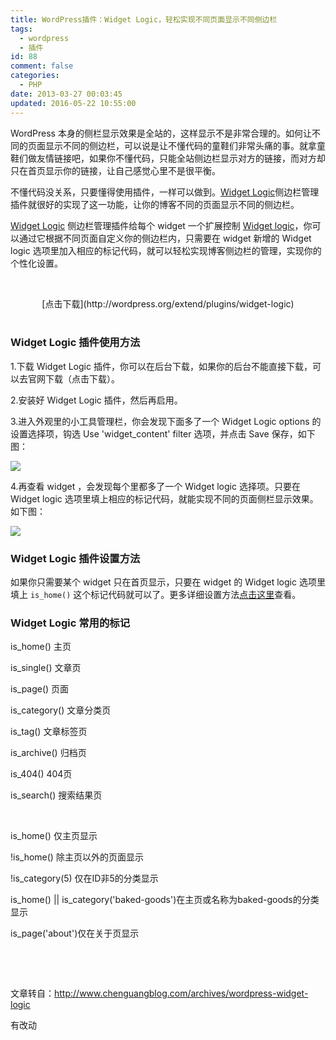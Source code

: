```yaml
---
title: WordPress插件：Widget Logic，轻松实现不同页面显示不同侧边栏
tags:
  - wordpress
  - 插件
id: 88
comment: false
categories:
  - PHP
date: 2013-03-27 00:03:45
updated: 2016-05-22 10:55:00
---
```


<span class="wp_keywordlink">WordPress</span> 本身的侧栏显示效果是全站的，这样显示不是非常合理的。如何让不同的页面显示不同的侧边栏，可以说是让不懂代码的童鞋们非常头痛的事。就拿童鞋们做友情链接吧，如果你不懂代码，只能全站侧边栏显示对方的链接，而对方却只在首页显示你的链接，让自己感觉心里不是很平衡。

不懂代码没关系，只要懂得使用插件，一样可以做到。[Widget Logic](http://wordpress.org/extend/plugins/widget-logic)侧边栏管理插件就很好的实现了这一功能，让你的博客不同的页面显示不同的侧边栏。

[Widget Logic](http://wordpress.org/extend/plugins/widget-logic) 侧边栏管理插件给每个 widget 一个扩展控制 [Widget logic](http://wordpress.org/extend/plugins/widget-logic)，你可以通过它根据不同页面自定义你的侧边栏内，只需要在 widget 新增的 Widget logic 选项里加入相应的标记代码，就可以轻松实现博客侧边栏的管理，实现你的个性化设置。

&nbsp;
<div align="center">[点击下载](http://wordpress.org/extend/plugins/widget-logic)</div>
&nbsp;

### Widget Logic 插件使用方法

1.下载 Widget Logic 插件，你可以在后台下载，如果你的后台不能直接下载，可以去官网下载（点击下载）。

2.安装好 Widget Logic 插件，然后再启用。

3.进入外观里的小工具管理栏，你会发现下面多了一个 Widget Logic options 的设置选择项，钩选 Use 'widget_content' filter 选项，并点击 Save 保存，如下图：

![](https://cdn.icewing.cc/wp-content/uploads/2013/03/1.jpg)

4.再查看 widget ，会发现每个里都多了一个 Widget logic 选择项。只要在 Widget logic 选项里填上相应的标记代码，就能实现不同的页面侧栏显示效果。如下图：

![](https://cdn.icewing.cc/wp-content/uploads/2013/03/21.jpg)

### Widget Logic 插件设置方法

如果你只需要某个 widget 只在首页显示，只要在 widget 的 Widget logic 选项里填上 `is_home()` 这个标记代码就可以了。更多详细设置方法[点击这里](http://wordpress.org/extend/plugins/widget-logic/other_notes)查看。

### Widget Logic 常用的标记

is_home() 主页

is_single() 文章页

is_page() 页面

is_category() 文章分类页

is_tag() 文章标签页

is_archive() 归档页

is_404() 404页

is_search() 搜索结果页

&nbsp;

is_home() 仅主页显示

!is_home() 除主页以外的页面显示

!is_category(5) 仅在ID非5的分类显示

is_home() || is_category('baked-goods')在主页或名称为baked-goods的分类显示

is_page('about')仅在关于页显示

&nbsp;

&nbsp;

文章转自：http://www.chenguangblog.com/archives/wordpress-widget-logic

有改动
